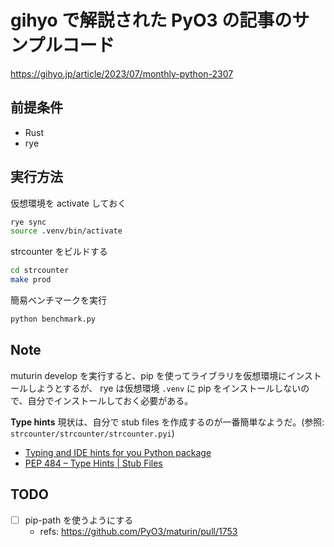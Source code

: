 # gihyo で解説された PyO3 の記事のサンプルコード

https://gihyo.jp/article/2023/07/monthly-python-2307

## 前提条件

- Rust
- rye

## 実行方法

仮想環境を activate しておく
```bash
rye sync
source .venv/bin/activate
```

strcounter をビルドする
```bash
cd strcounter
make prod
```

簡易ベンチマークを実行
```bash
python benchmark.py
```

## Note

muturin develop を実行すると、pip を使ってライブラリを仮想環境にインストールしようとするが、
rye は仮想環境 `.venv` に pip をインストールしないので、自分でインストールしておく必要がある。

**Type hints**
現状は、自分で stub files を作成するのが一番簡単なようだ。(参照: `strcounter/strcounter/strcounter.pyi`)
- [Typing and IDE hints for you Python package](https://pyo3.rs/v0.19.2/python_typing_hintsa)
- [PEP 484 – Type Hints | Stub Files](https://peps.python.org/pep-0484/#stub-files)

## TODO

- [ ] pip-path を使うようにする
    - refs: https://github.com/PyO3/maturin/pull/1753